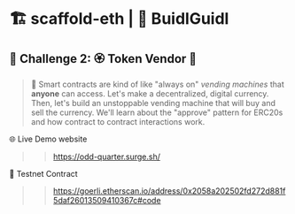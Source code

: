 # 🏗 scaffold-eth | 🏰 BuidlGuidl

## 🚩 Challenge 2: 🏵 Token Vendor 🤖


> 🤖 Smart contracts are kind of like "always on" *vending machines* that **anyone** can access. Let's make a decentralized, digital currency. Then, let's build an unstoppable vending machine that will buy and sell the currency. We'll learn about the "approve" pattern for ERC20s and how contract to contract interactions work.  

🌐 Live Demo website

>> https://odd-quarter.surge.sh/

📄  Testnet Contract

>> https://goerli.etherscan.io/address/0x2058a202502fd272d881f5daf26013509410367c#code